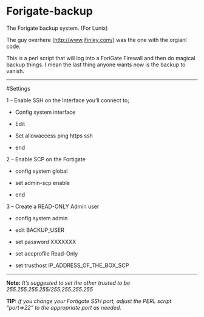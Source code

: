 # Forigate-backup

The Forigate backup system. (For Lunix)

The guy overhere (http://www.jfinley.com/) was the one with the orgianl code. 

This is a perl script that will log into a ForiGate Firewall and then do magical backup things. I mean the last thing anyone wants now is the backup to vanish. 


---
#Settings 

1 – Enable SSH on the Interface you’ll connect to;

+ Config system interface

+ Edit 

+ Set allowaccess ping https ssh

+ end


2 – Enable SCP on the Fortigate

+ config system global

+  set admin-scp enable

+  end

3 – Create a READ-ONLY Admin user

+ config system admin

+ edit BACKUP_USER

+ set password XXXXXXX

+ set accprofile Read-Only

+ set trusthost IP_ADDRESS_OF_THE_BOX_SCP

---

**Note:** _It’s suggested to set the other trusted to be 255.255.255.255/255.255.255.255_

**TIP:** _If you change your Fortigate SSH port, adjust the PERL script “port=>22” to the appropriate port as needed._

